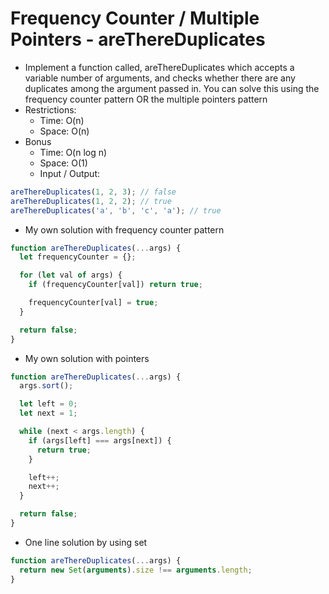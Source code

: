 # Frequency Counter / Multiple Pointers - areThereDuplicates

- Implement a function called, areThereDuplicates which accepts a variable number of arguments, and checks whether there are any duplicates among the argument passed in. You can solve this using the frequency counter pattern OR the multiple pointers pattern
- Restrictions:
  - Time: O(n)
  - Space: O(n)
- Bonus
  - Time: O(n log n)
  - Space: O(1)
  - Input / Output:
```javascript
areThereDuplicates(1, 2, 3); // false
areThereDuplicates(1, 2, 2); // true
areThereDuplicates('a', 'b', 'c', 'a'); // true
```

- My own solution with frequency counter pattern
```javascript
function areThereDuplicates(...args) {
  let frequencyCounter = {};

  for (let val of args) {
    if (frequencyCounter[val]) return true;

    frequencyCounter[val] = true;
  }

  return false;
}
```

- My own solution with pointers
```javascript
function areThereDuplicates(...args) {
  args.sort();

  let left = 0;
  let next = 1;

  while (next < args.length) {
    if (args[left] === args[next]) {
      return true;
    }

    left++;
    next++;
  }

  return false;
}
```

- One line solution by using set
```javascript
function areThereDuplicates(...args) {
  return new Set(arguments).size !== arguments.length;
}
```